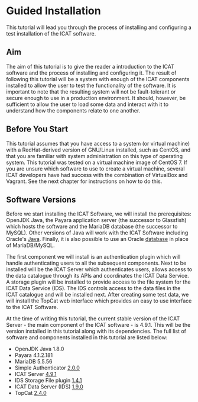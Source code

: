 # Guided Installation

This tutorial will lead you through the process of installing and configuring a test installation of the ICAT software.

## Aim

The aim of this tutorial is to give the reader a introduction to the ICAT software and the process of installing and configuring it. The result of following this tutorial will be a system with enough of the ICAT components installed to allow the user to test the functionality of the software. It is important to note that the resulting system will not be fault-tolerant or secure enough to use in a production environment. It should, however, be sufficient to allow the user to load some data and interact with it to understand how the components relate to one another.

## Before You Start

This tutorial assumes that you have access to a system (or virtual machine) with a RedHat-derived version of GNU/Linux installed, such as CentOS, and that you are familiar with system administration on this type of operating system. This tutorial was tested on a virtual machine image of CentOS 7. If you are unsure which software to use to create a virtual machine, several ICAT developers have had success with the combination of VirtualBox and Vagrant. See the next chapter for instructions on how to do this.

## Software Versions

Before we start installing the ICAT Software, we will install the prerequisites: OpenJDK Java, the Payara application server (the successor to Glassfish) which hosts the software and the MariaDB database (the successor to MySQL). Other versions of Java will work with the ICAT Software including Oracle's [Java](http://www.oracle.com/technetwork/indexes/downloads/index.html). Finally, it is also possible to use an Oracle [database](https://www.oracle.com/database/index.html) in place of MariaDB/MySQL.

The first component we will install is an authentication plugin which will handle authenticating users to all the subsequent components. Next to be installed will be the ICAT Server which authenticates users, allows access to the data catalogue through its APIs and coordinates the ICAT Data Service. A storage plugin will be installed to provide access to the file system for the ICAT Data Service (IDS). The IDS controls access to the data files in the ICAT catalogue and will be installed next. After creating some test data, we will install the TopCat web interface which provides an easy to use interface to the ICAT Software.

At the time of writing this tutorial, the current stable version of the ICAT Server - the main component of the ICAT software - is 4.9.1. This will be the version installed in this tutorial along with its dependencies. The full list of software and components installed in this tutorial are listed below:

- OpenJDK Java 1.8.0
- Payara 4.1.2.181
- MariaDB 5.5.56
- Simple Authenticator [2.0.0](https://repo.icatproject.org/site/authn/simple/2.0.0/)
- ICAT Server [4.9.1](https://repo.icatproject.org/site/icat/server/4.9.1/)
- IDS Storage File plugin [1.4.1](https://repo.icatproject.org/site/ids/storage_file/1.4.1/)
- ICAT Data Server (IDS) [1.9.0](https://repo.icatproject.org/site/ids/server/1.9.0/)
- TopCat [2.4.0](https://repo.icatproject.org/site/topcat/2.4.0/)
